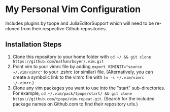 # My Personal Vim Configuration
Includes plugins by tpope and JuliaEditorSupport which will need to be re-cloned from their respective Github repositories.

## Installation Steps

1. Clone this repository to your home folder with `cd ~/ && git clone https://github.com/nathanrboyer/.vim.git`
2. Point vim to your vimrc file by adding `export VIMINIT="source ~/.vim/vimrc"` to your .zshrc (or similar) file. (Alternatively, you can create a symbolic link to the vimrc file with `ln -s ~/.vim/vimrc ~/.vimrc`.)
3. Clone any vim packages you want to use into the "start" sub-directories. For example, `cd ~/.vim/pack/tpope/start/ && git clone https://github.com/tpope/vim-repeat.git`. (Search for the included package names on Github.com to find their repository urls.)
